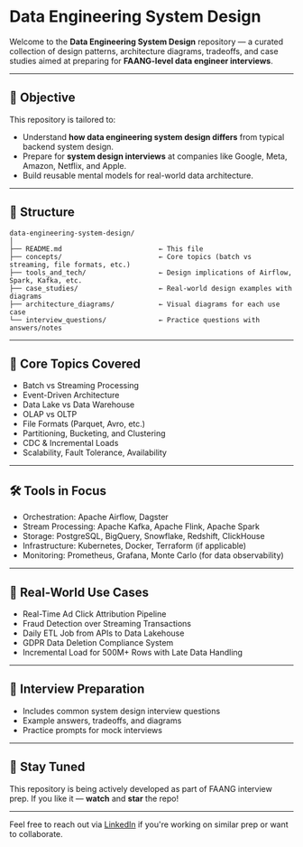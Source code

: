 
# Data Engineering System Design

Welcome to the **Data Engineering System Design** repository — a curated collection of design patterns, architecture diagrams, tradeoffs, and case studies aimed at preparing for **FAANG-level data engineer interviews**.

---

## 🎯 Objective

This repository is tailored to:

* Understand **how data engineering system design differs** from typical backend system design.
* Prepare for **system design interviews** at companies like Google, Meta, Amazon, Netflix, and Apple.
* Build reusable mental models for real-world data architecture.

---

## 📂 Structure

```
data-engineering-system-design/
│
├── README.md                        ← This file
├── concepts/                        ← Core topics (batch vs streaming, file formats, etc.)
├── tools_and_tech/                  ← Design implications of Airflow, Spark, Kafka, etc.
├── case_studies/                    ← Real-world design examples with diagrams
├── architecture_diagrams/           ← Visual diagrams for each use case
└── interview_questions/             ← Practice questions with answers/notes
```

---

## 🧠 Core Topics Covered

* Batch vs Streaming Processing
* Event-Driven Architecture
* Data Lake vs Data Warehouse
* OLAP vs OLTP
* File Formats (Parquet, Avro, etc.)
* Partitioning, Bucketing, and Clustering
* CDC & Incremental Loads
* Scalability, Fault Tolerance, Availability

---

## 🛠 Tools in Focus

* Orchestration: Apache Airflow, Dagster
* Stream Processing: Apache Kafka, Apache Flink, Apache Spark
* Storage: PostgreSQL, BigQuery, Snowflake, Redshift, ClickHouse
* Infrastructure: Kubernetes, Docker, Terraform (if applicable)
* Monitoring: Prometheus, Grafana, Monte Carlo (for data observability)

---

## 🧩 Real-World Use Cases

* Real-Time Ad Click Attribution Pipeline
* Fraud Detection over Streaming Transactions
* Daily ETL Job from APIs to Data Lakehouse
* GDPR Data Deletion Compliance System
* Incremental Load for 500M+ Rows with Late Data Handling

---

## 🚀 Interview Preparation

* Includes common system design interview questions
* Example answers, tradeoffs, and diagrams
* Practice prompts for mock interviews

---

## 👋 Stay Tuned

This repository is being actively developed as part of FAANG interview prep. If you like it — **watch** and **star** the repo!

---

Feel free to reach out via [LinkedIn](https://www.linkedin.com/in/ilia-stepanov/) if you're working on similar prep or want to collaborate.

